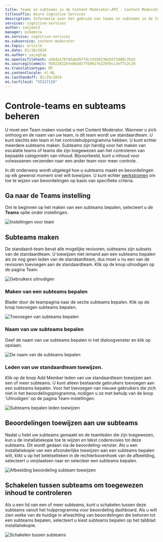 ```yaml
---
title: Teams en subteams in de Content Moderator-API - Content Moderator beheren
titlesuffix: Azure Cognitive Services
description: Informatie over het gebruik van teams en subteams in de Content Moderator-API voor Cognitive Services.
services: cognitive-services
author: sanjeev3
manager: mikemcca
ms.service: cognitive-services
ms.subservice: content-moderator
ms.topic: article
ms.date: 01/10/2019
ms.author: sajagtap
ms.openlocfilehash: a36da1787d5abd5f7dc1455823be55f1880c7ba5
ms.sourcegitcommit: 95822822bfe8da01ffb061fe229fbcc3ef7c2c19
ms.translationtype: MT
ms.contentlocale: nl-NL
ms.lasthandoff: 01/29/2019
ms.locfileid: "55227128"
---
```

# <a name="manage-review-teams-and-subteams"></a>Controle-teams en subteams beheren

U moet een Team maken voordat u met Content Moderator. Wanneer u zich omhoog en de naam van uw team, is dit team wordt uw standaardteam. U kunt slechts één team in het controlehulpprogramma hebben. U kunt echter meerdere subteams maken. Subteams zijn handig voor het maken van escalatie teams of teams die zijn toegewezen aan het controleren van bepaalde categorieën van inhoud. Bijvoorbeeld, kunt u inhoud voor volwassenen verzenden naar een ander team voor meer controle.

In dit onderwerp wordt uitgelegd hoe u subteams maakt en beoordelingen op elk gewenst moment snel wilt toewijzen. U kunt echter [werkstromen](workflows.md) om toe te wijzen van beoordelingen op basis van specifieke criteria.

## <a name="go-to-the-teams-setting"></a>Ga naar de Teams instelling

Om te beginnen op het maken van een subteams bepalen, selecteert u de **Teams** optie onder instellingen.

![Instellingen voor team](images/0-teams-1.png)

## <a name="create-subteams"></a>Subteams maken

De standaard-team bevat alle mogelijke revisoren; subteams zijn subsets van de standaardteam. U toewijzen niet iemand aan een subteams bepalen als ze nog geen leden van de standaardteam, dus moet u nu een van de revisoren toevoegen aan de standaardteam. Klik op de knop uitnodigen op de pagina Team.

![Gebruikers uitnodigen](images/invite-users.png)

### <a name="create-a-subteam"></a>Maken van een subteams bepalen
Blader door de teampagina naar de sectie subteams bepalen. Klik op de knop toevoegen subteams bepalen. 

![Toevoegen van subteams bepalen](images/1-teams-1.png)

### <a name="name-your-subteam"></a>Naam van uw subteams bepalen
Geef de naam van uw subteams bepalen in het dialoogvenster en klik op opslaan.

![De naam van de subteams bepalen](images/1-Teams-2.PNG)

### <a name="assign-members-from-your-default-team"></a>Leden van uw standaardteam toewijzen.
Klik op de knop Add Member leden van uw standaardteam toewijzen aan een of meer subteams. U kunt alleen bestaande gebruikers toevoegen aan een subteams bepalen. Voor het toevoegen van nieuwe gebruikers die zich niet in het beoordelingsprogramma, nodigen u ze met behulp van de knop 'Uitnodigen' op de pagina Team-instellingen.

![Subteams bepalen leden toewijzen](images/1-Teams-3.PNG)

## <a name="assign-reviews-to-your-subteams"></a>Beoordelingen toewijzen aan uw subteams

Nadat u hebt uw subteams gemaakt en de teamleden die zijn toegewezen, kun u de installatiekopie toe te wijzen en tekst coderevisies tot deze subteams. Dit wordt gedaan via de beoordeling-venster.
Als u een installatiekopie van een afzonderlijke toewijzen aan een subteams bepalen wilt, klikt u op het beletselteken in de rechterbovenhoek van de afbeelding, selecteert u verplaatsen naar en selecteer een subteams bepalen.

![Afbeelding beoordeling subteam toewijzen](images/3-review-image-subteam-1.png)

## <a name="switch-between-subteams-to-review-assigned-content"></a>Schakelen tussen subteams om toegewezen inhoud te controleren

Als u een lid van een of meer subteams, kunt u schakelen tussen deze subteams vanuit het hulpprogramma voor beoordeling dashboard. Als u wilt zien welke van de huidige in afwachting van beoordelingen die behoren tot een subteams bepalen, selecteert u kiest subteams bepalen op het tabblad installatiekopie.

![Schakelen tussen subteams](images/3-review-image-subteam-2.png)
